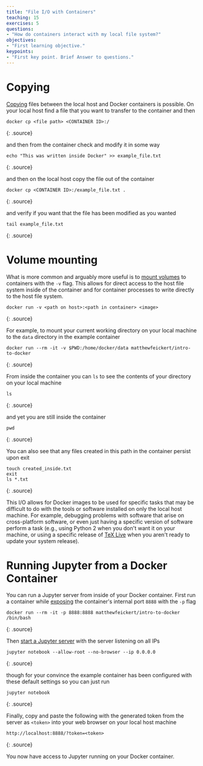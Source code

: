 ```yaml
---
title: "File I/O with Containers"
teaching: 15
exercises: 5
questions:
- "How do containers interact with my local file system?"
objectives:
- "First learning objective."
keypoints:
- "First key point. Brief Answer to questions."
---
```


# Copying

[Copying](https://docs.docker.com/engine/reference/commandline/cp/) files between the local host and Docker containers is possible. On your local host find a file that you want to transfer to the container and then

~~~
docker cp <file path> <CONTAINER ID>:/
~~~
{: .source}

and then from the container check and modify it in some way

~~~
echo "This was written inside Docker" >> example_file.txt
~~~
{: .source}

and then on the local host copy the file out of the container

~~~
docker cp <CONTAINER ID>:/example_file.txt .
~~~
{: .source}

and verify if you want that the file has been modified as you wanted

~~~
tail example_file.txt
~~~
{: .source}

# Volume mounting

What is more common and arguably more useful is to [mount volumes](https://docs.docker.com/storage/volumes/) to containers with the `-v` flag. This allows for direct access to the host file system inside of the container and for container processes to write directly to the host file system.

~~~
docker run -v <path on host>:<path in container> <image>
~~~
{: .source}

For example, to mount your current working directory on your local machine to the `data` directory in the example container

~~~
docker run --rm -it -v $PWD:/home/docker/data matthewfeickert/intro-to-docker
~~~
{: .source}

From inside the container you can `ls` to see the contents of your directory on your local machine

~~~
ls
~~~
{: .source}

and yet you are still inside the container

~~~
pwd
~~~
{: .source}

You can also see that any files created in this path in the container persist upon exit

~~~
touch created_inside.txt
exit
ls *.txt
~~~
{: .source}

This I/O allows for Docker images to be used for specific tasks that may be difficult to do with the tools or software installed on only the local host machine. For example, debugging problems with software that arise on cross-platform software, or even just having a specific version of software perform a task (e.g., using Python 2 when you don't want it on your machine, or using a specific release of [TeX Live](https://hub.docker.com/r/matthewfeickert/latex-docker/) when you aren't ready to update your system release).

# Running Jupyter from a Docker Container

You can run a Jupyter server from inside of your Docker container. First run a container while [exposing](https://docs.docker.com/engine/reference/run/#expose-incoming-ports) the container's internal port `8888` with the `-p` flag

~~~
docker run --rm -it -p 8888:8888 matthewfeickert/intro-to-docker /bin/bash
~~~
{: .source}

Then [start a Jupyter server](https://jupyter.readthedocs.io/en/latest/running.html#starting-the-notebook-server) with the server listening on all IPs

~~~
jupyter notebook --allow-root --no-browser --ip 0.0.0.0
~~~
{: .source}

though for your convince the example container has been configured with these default settings so you can just run

~~~
jupyter notebook
~~~
{: .source}

Finally, copy and paste the following with the generated token from the server as `<token>` into your web browser on your local host machine

~~~
http://localhost:8888/?token=<token>
~~~
{: .source}

You now have access to Jupyter running on your Docker container.
